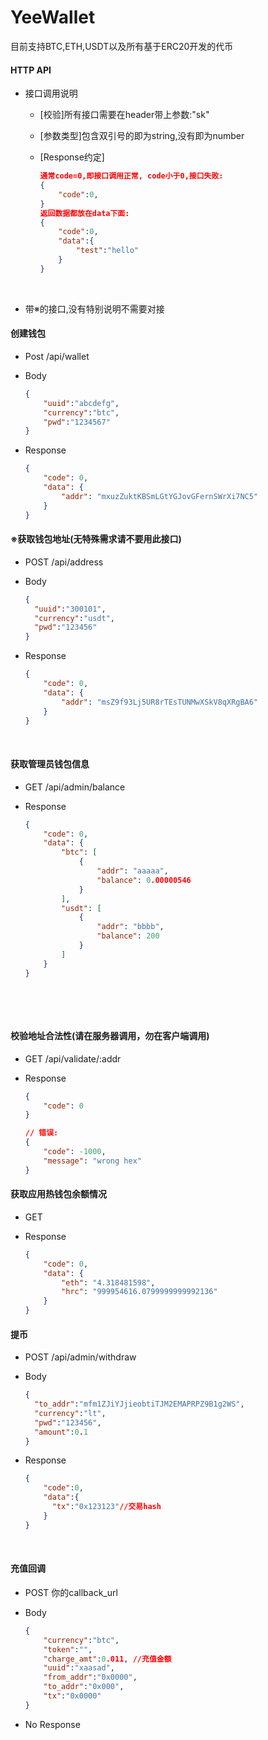 # YeeWallet

目前支持BTC,ETH,USDT以及所有基于ERC20开发的代币

#### HTTP API

* 接口调用说明

  * [校验]所有接口需要在header带上参数:"sk"

  * [参数类型]包含双引号的即为string,没有即为number

  * [Response约定]

    ```json
    通常code=0,即接口调用正常, code小于0,接口失败:
    {
        "code":0,
    }
    返回数据都放在data下面:
    {
        "code":0,
        "data":{
            "test":"hello"
        }
    }
    ```

    ​

* 带※的接口,没有特别说明不需要对接

#### 创建钱包

* Post /api/wallet

* Body

  ```json
  {
      "uuid":"abcdefg",
      "currency":"btc",
      "pwd":"1234567"
  }
  ```

* Response

  ```json
  {
      "code": 0,
      "data": {
          "addr": "mxuzZuktKBSmLGtYGJovGFernSWrXi7NC5"
      }
  }
  ```




#### ※获取钱包地址(无特殊需求请不要用此接口)

* POST /api/address

* Body

  ```json
  {
  	"uuid":"300101",
  	"currency":"usdt",
  	"pwd":"123456"
  }
  ```

* Response

  ```json
  {
      "code": 0,
      "data": {
          "addr": "msZ9f93Lj5UR8rTEsTUNMwXSkV8qXRgBA6"
      }
  }
  ```

  ​

#### 获取管理员钱包信息

* GET /api/admin/balance

* Response

  ```json
  {
      "code": 0,
      "data": {
          "btc": [
              {
                  "addr": "aaaaa",
                  "balance": 0.00000546
              }
          ],
          "usdt": [
              {
                  "addr": "bbbb",
                  "balance": 200
              }
          ]
      }
  }
  ```

  ​

  ​

#### 校验地址合法性(请在服务器调用，勿在客户端调用)

* GET /api/validate/:addr

* Response

  ```json
  {
      "code": 0
  }
  
  // 错误:
  {
      "code": -1000,
      "message": "wrong hex"
  }
  ```





#### 获取应用热钱包余额情况

* GET 

* Response 

  ```json
  {
      "code": 0,
      "data": {
          "eth": "4.318481598",
          "hrc": "999954616.0799999999992136"
      }
  }
  ```


#### 提币

* POST /api/admin/withdraw

* Body

  ```json
  {
  	"to_addr":"mfm1ZJiYJjieobtiTJM2EMAPRPZ9B1g2WS",
  	"currency":"lt",
  	"pwd":"123456",
  	"amount":0.1
  }
  ```

* Response

  ```json
  {
      "code":0,
      "data":{
  		"tx":"0x123123"//交易hash
      }
  }
  ```

  ​



#### 充值回调

* POST 你的callback_url

* Body

  ```json
  {
      "currency":"btc",
      "token":"",
      "charge_amt":0.011, //充值金额
      "uuid":"xaasad",
      "from_addr":"0x0000",
      "to_addr":"0x000",
      "tx":"0x0000"
  }
  ```

* No Response


